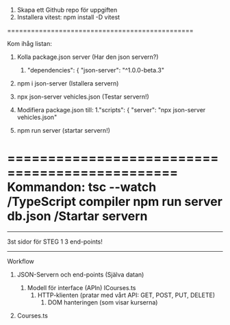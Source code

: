 1. Skapa ett Github repo för uppgiften
2. Installera vitest: npm install -D vitest

===============================================

Kom ihåg listan:

1. Kolla package.json server (Har den json servern?)
   1. "dependencies": {
      "json-server": "^1.0.0-beta.3"
2. npm i json-server (Istallera servern)
3. npx json-server vehicles.json (Testar servern!)
4. Modifiera package.json till:
   1."scripts": {
   "server": "npx json-server vehicles.json"

5. npm run server (startar servern!)

===============================================
Kommandon:
tsc --watch /TypeScript compiler
npm run server db.json /Startar servern
===============================================

---

3st sidor för STEG 1
3 end-points!

---

Workflow

1. JSON-Servern och end-points (Själva datan)

   1. Modell för interface (APIn) ICourses.ts
      1. HTTP-klienten (pratar med vårt API: GET, POST, PUT, DELETE)
         1. DOM hanteringen (som visar kurserna)

2. Courses.ts
